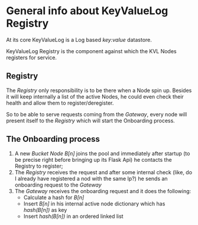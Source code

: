 # General info about KeyValueLog Registry

At its core KeyValueLog is a Log based *key:value* datastore.

KeyValueLog Registry is the component against which the KVL Nodes registers for service.

## Registry
The *Registry* only responsibility is to be there when a Node spin up. Besides it will keep internally a list of the active Nodes, he could even check their health and allow them to register/deregister. 

So to be able to serve requests coming from the *Gateway*, every node will present itself to the *Registry* which will start the Onboarding process.

## The Onboarding process
1. A new *Bucket Node* *B[n]* joins the pool and immediately after startup (to be precise right before bringing up its Flask Api) he contacts the Registry to register;
2. The *Registry* receives the request and after some internal check (like, do I already have registered a nod with the same Ip?) he sends an onboarding request to the *Gateway*
3. The *Gateway* receives the onboarding request and it does the following:
   - Calculate a hash for *B[n]*
   - Insert *B[n]* in his internal active node dictionary which has *hash(B[n])* as key
   - Insert *hash(B[n])* in an ordered linked list